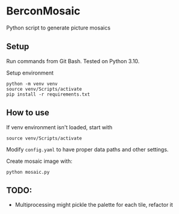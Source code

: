 # BerconMosaic
Python script to generate picture mosaics

## Setup

Run commands from Git Bash. Tested on Python 3.10.

Setup environment
```
python -m venv venv
source venv/Scripts/activate
pip install -r requirements.txt
```

## How to use

If venv environment isn't loaded, start with
```
source venv/Scripts/activate
```

Modify `config.yaml` to have proper data paths and other settings.

Create mosaic image with:
```
python mosaic.py
```

## TODO:

* Multiprocessing might pickle the palette for each tile, refactor it